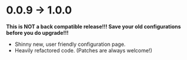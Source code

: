 # 0.0.9 -> 1.0.0

**This is NOT a back compatible release!!! Save your old configurations before you do upgrade!!!**

* Shinny new, user friendly configuration page.
* Heavily refactored code. (Patches are always welcome!)